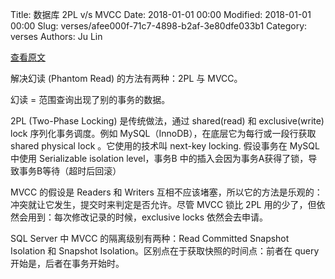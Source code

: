 Title: 数据库 2PL v/s MVCC
Date: 2018-01-01 00:00
Modified: 2018-01-01 00:00
Slug: verses/afee000f-71c7-4898-b2af-3e80dfe033b1
Category: verses
Authors: Ju Lin

[查看原文](https://vladmihalcea.com/2017/01/31/a-beginners-guide-to-the-phantom-read-anomaly-and-how-it-differs-between-2pl-and-mvcc/)

解决幻读 (Phantom Read) 的方法有两种：2PL 与 MVCC。

幻读 = 范围查询出现了别的事务的数据。

2PL (Two-Phase Locking) 是传统做法，通过 shared(read) 和 exclusive(write) lock 序列化事务调度。例如 MySQL（InnoDB），在底层它为每行或一段行获取 shared physical lock 。它使用的技术叫 next-key locking. 假设事务在 MySQL 中使用 Serializable isolation level，事务B 中的插入会因为事务A获得了锁，导致事务B等待（超时后回滚）

MVCC 的假设是 Readers 和 Writers 互相不应该堵塞，所以它的方法是乐观的：冲突就让它发生，提交时来判定是否允许。尽管 MVCC 锁比 2PL 用的少了，但依然会用到：每次修改记录的时候，exclusive locks 依然会去申请。

SQL Server 中 MVCC 的隔离级别有两种：Read Committed Snapshot Isolation 和 Snapshot Isolation。区别点在于获取快照的时间点：前者在 query 开始是，后者在事务开始时。

